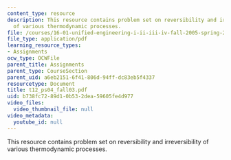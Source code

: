 ```yaml
---
content_type: resource
description: This resource contains problem set on reversibility and irreversibility
  of various thermodynamic processes.
file: /courses/16-01-unified-engineering-i-ii-iii-iv-fall-2005-spring-2006/b738fc7289d10b532dea59605fe4d977_t12_ps04_fall03.pdf
file_type: application/pdf
learning_resource_types:
- Assignments
ocw_type: OCWFile
parent_title: Assignments
parent_type: CourseSection
parent_uid: a6eb2151-6f41-806d-94ff-dc83eb5f4337
resourcetype: Document
title: t12_ps04_fall03.pdf
uid: b738fc72-89d1-0b53-2dea-59605fe4d977
video_files:
  video_thumbnail_file: null
video_metadata:
  youtube_id: null
---
```

This resource contains problem set on reversibility and irreversibility of various thermodynamic processes.

